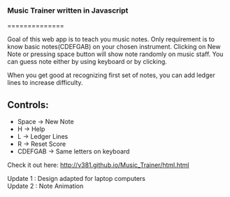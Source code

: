 <h3>Music Trainer written in Javascript</h3>
==============

Goal of this web app is to teach you music notes. 
Only requirement is to know basic notes(CDEFGAB) on your chosen instrument.
Clicking on New Note or pressing space button will show note randomly on music staff.
You can guess note either by using keyboard or by clicking.

When you get good at recognizing first set of notes, you can add ledger lines to increase difficulty.

<h2> Controls: </h2>
<ul>
  <li>Space -> New Note</li>
  <li>H -> Help </li>
  <li>L -> Ledger Lines</li>
  <li>R -> Reset Score</li>
  <li>CDEFGAB -> Same letters on keyboard</li>
</ul>

Check it out here: http://v381.github.io/Music_Trainer/html.html


Update 1 : Design adapted for laptop computers
<br>
Update 2 : Note Animation
